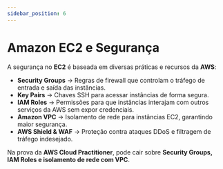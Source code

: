 ```yaml
---
sidebar_position: 6
---
```


# Amazon EC2 e Segurança

A segurança no **EC2** é baseada em diversas práticas e recursos da **AWS**:

- **Security Groups** → Regras de firewall que controlam o tráfego de entrada e saída das instâncias.  
- **Key Pairs** → Chaves SSH para acessar instâncias de forma segura.  
- **IAM Roles** → Permissões para que instâncias interajam com outros serviços da AWS sem expor credenciais.  
- **Amazon VPC** → Isolamento de rede para instâncias EC2, garantindo maior segurança.  
- **AWS Shield & WAF** → Proteção contra ataques DDoS e filtragem de tráfego indesejado.  

Na prova da **AWS Cloud Practitioner**, pode cair sobre **Security Groups, IAM Roles e isolamento de rede com VPC**.  
